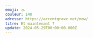 ```yaml
---
emoji: 🌫
couleur: 140
adresse: https://accentgrave.net/now/
titre: Et maintenant ?
update: 2024-05-29T00:00:00.000Z
---
```

